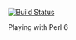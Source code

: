 [![Build Status](https://travis-ci.org/yowcow/p6-play.svg?branch=master)](https://travis-ci.org/yowcow/p6-play)

Playing with Perl 6
